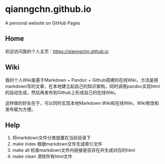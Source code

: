 # qianngchn.github.io
A personal website on GitHub Pages

## Home
欢迎访问我的个人主页：<https://qianngchn.github.io>

## Wiki
我的个人Wiki是基于Markdown + Pandoc + Github搭建的在线Wiki，方法是用markdown写的文章，在本地建立起自己的知识架构，同时调用pandoc实现html的自动生成，然后再发布到Github上形成自己的在线Wiki。

这样做的好处在于，可以同时实现本地Markdown Wiki和在线Wiki，Wiki修改和发布极为方便。

## Help

1. 将markdown文件分类放置在当前目录下
2. make index 根据markdown文件生成索引文件
3. make all 检查markdown文件内链接是否存在并生成对应的html
4. make clean 清除所有html文件
